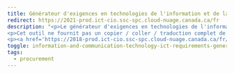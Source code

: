 ```yaml
---
title: Générateur d'exigences en technologies de l'information et de la communication (TIC) (prototype) pour la norme EN 301 549 (2021)
redirect: https://2021-prod.ict-cio.ssc-spc.cloud-nuage.canada.ca/fr
description: "<p>Le générateur d'exigences en technologies de l'information et de la communication (TIC) (aussi connu comme l’assistant) peut être utilisé pour générer les exigences EN 301 549 qui sont pertinentes pour votre projet.</p>
<p>Cet outil ne fournit pas un copier / coller / traduction complet de la norme EN 301 549 ou des WCAG 2.1, seulement les portions pertinentes requises sont fournis pour définir les exigences d’accessibilité des TIC.</p>
<p><a href='https://2018-prod.ict-cio.ssc-spc.cloud-nuage.canada.ca/fr/'>Générateur d'exigences d'accessibilité des TIC (prototype) pour la norme EN 301 549 (2018) - périmé</a></p>"
toggle: information-and-communication-technology-ict-requirements-generator-prototype-for-the-en-301-549-2021
tags:
  - procurement
---
```

